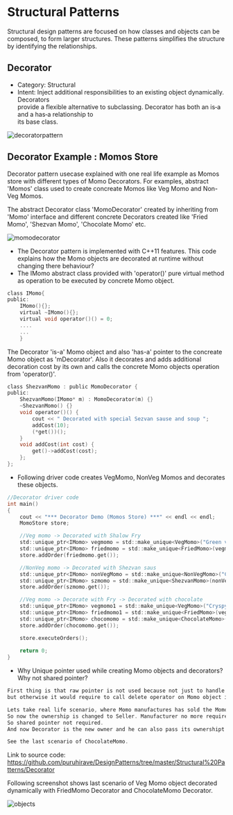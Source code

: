 # Structural Patterns
Structural design patterns are focused on how classes and objects can be composed, to form larger structures.
These patterns simplifies the structure by identifying the relationships.

## Decorator
* Category: Structural
* Intent:
   Inject additional responsibilities	to	an existing	object dynamically. Decorators	
  provide	a	flexible	alternative	to	subclassing.
	Decorator	has	both	an	is‐a	and	a	has‐a	relationship	to	
its	base	class.

![decoratorpattern](https://user-images.githubusercontent.com/6056609/43302516-ab9cc3ea-9188-11e8-82e5-cc85c8e594fc.png)

## Decorator Example : Momos Store

Decorator pattern usecase explained with one real life example as Momos store with different types of Momo Decorators.
For examples, abstract 'Momos' class used to create concreate Momos like Veg Momo and Non-Veg Momos.

The abstract Decorator class 'MomoDecorator' created by inheriting from 'Momo' interface and different concrete Decorators created like 'Fried Momo', 'Shezvan Momo', 'Chocolate Momo' etc.

![momodecorator](https://user-images.githubusercontent.com/6056609/43451378-70210d60-94d2-11e8-8996-45d032983361.png)

* The Decorator pattern is implemented with C++11 features. This code explains how the Momo objects are decorated at runtime without changing there behaviour? 
* The IMomo abstract class provided with 'operator()' pure virtual method as operation to be executed by concrete Momo object. 
```C
class IMomo{
public:
    IMomo(){};
    virtual ~IMomo(){};
    virtual void operator()() = 0;
    ....
    ...
    }
```

The Decorator 'is-a' Momo object and also 'has-a' pointer to the concreate Momo object as 'mDecorator'. Also it decorates and adds additional decoration cost by its own and calls the concrete Momo objects operation from 'operator()'.

```C
class ShezvanMomo : public MomoDecorator {
public:
    ShezvanMomo(IMomo* m) : MomoDecorator(m) {}
    ~ShezvanMomo() {}
    void operator()() {
        cout << " Decorated with special Sezvan sause and soup ";
        addCost(10);
        (*get())();
    }
    void addCost(int cost) {
        get()->addCost(cost);
    };
};
```


* Following driver code creates VegMomo, NonVeg Momos and decorates these objects.
```C
//Decorator driver code
int main()
{
    cout << "*** Decorator Demo (Momos Store) ***" << endl << endl;
    MomoStore store;

    //Veg momo -> Decorated with Shalow Fry
    std::unique_ptr<IMomo> vegmomo = std::make_unique<VegMomo>("Green vegitables");
    std::unique_ptr<IMomo> friedmomo = std::make_unique<FriedMomo>(vegmomo.get());
    store.addOrder(friedmomo.get());

    //NonVeg momo -> Decorated with Shezvan saus
    std::unique_ptr<IMomo> nonVegMomo = std::make_unique<NonVegMomo>("Chicken");
    std::unique_ptr<IMomo> szmomo = std::make_unique<ShezvanMomo>(nonVegMomo.get());
    store.addOrder(szmomo.get());

    //Veg momo -> Decorate with Fry -> Decorated with chocolate
    std::unique_ptr<IMomo> vegmomo1 = std::make_unique<VegMomo>("Cryspy items");
    std::unique_ptr<IMomo> friedmomo1 = std::make_unique<FriedMomo>(vegmomo1.get());
    std::unique_ptr<IMomo> chocomomo = std::make_unique<ChocolateMomo>(friedmomo1.get());
    store.addOrder(chocomomo.get());

    store.executeOrders();
    
    return 0;
}
```
* Why Unique pointer used while creating Momo objects and decorators? Why not shared pointer?
```C
First thing is that raw pointer is not used because not just to handle automatic life time 
but otherwise it would require to call delete operator on Momo object in both driver code and MomoStore code also. 

Lets take real life scenario, where Momo manufactures has sold the Momo's to Seller/Distributor.
So now the ownership is changed to Seller. Manufacturer no more requires ownership of these objects now. 
So shared pointer not required. 
And now Decorator is the new owner and he can also pass its ownershipt to another Decorator also.

See the last scenario of ChocolateMomo.
```

Link to source code:
https://github.com/puruhirave/DesignPatterns/tree/master/Structural%20Patterns/Decorator

 Following screenshot shows last scenario of Veg Momo object decorated dynamically with FriedMomo Decorator and ChocolateMomo Decorator.

![objects](https://user-images.githubusercontent.com/6056609/43304796-131678c2-9193-11e8-9546-22b2d7fb26c5.png)
